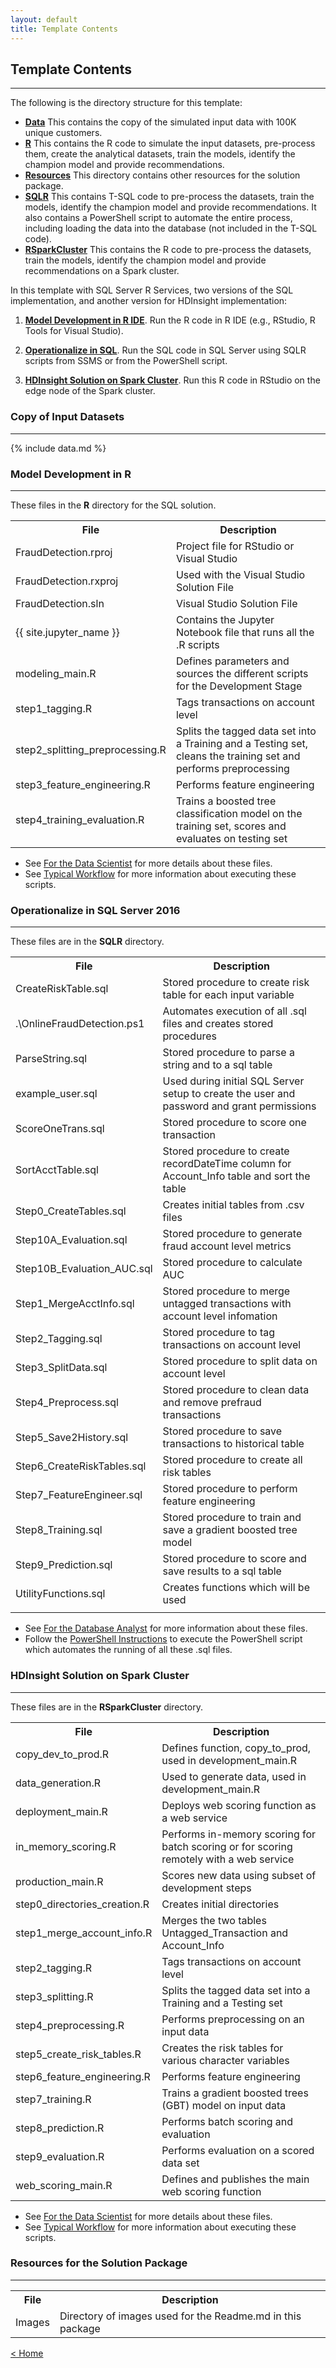 ```yaml
---
layout: default
title: Template Contents
---
```


## Template Contents
--------------------

The following is the directory structure for this template:

- [**Data**](#copy-of-input-datasets)  This contains the copy of the simulated input data with 100K unique customers. 
- [**R**](#model-development-in-r)  This contains the R code to simulate the input datasets, pre-process them, create the analytical datasets, train the models, identify the champion model and provide recommendations.
- [**Resources**](#resources-for-the-solution-packet) This directory contains other resources for the solution package.
- [**SQLR**](#operationalize-in-sql-2016) This contains T-SQL code to pre-process the datasets, train the models, identify the champion model and provide recommendations. It also contains a PowerShell script to automate the entire process, including loading the data into the database (not included in the T-SQL code).
- [**RSparkCluster**](#hdinsight-solution-on-spark-cluster) This contains the R code to pre-process the datasets, train the models, identify the champion model and provide recommendations on a Spark cluster. 

In this template with SQL Server R Services, two versions of the SQL implementation, and another version for HDInsight implementation:

1. [**Model Development in R IDE**](#model-development-in-r). Run the R code in R IDE (e.g., RStudio, R Tools for Visual Studio).

2. [**Operationalize in SQL**](#operationalize-in-sql-2016). Run the SQL code in SQL Server using SQLR scripts from SSMS or from the PowerShell script.

3. [**HDInsight Solution on Spark Cluster**](#hdinsight-solution-on-spark-cluster).  Run this R code in RStudio on the edge node of the Spark cluster.


### Copy of Input Datasets
----------------------------

{% include data.md %}

###  Model Development in R
-------------------------
These files  in the **R** directory for the SQL solution.  

<table class="table table-striped table-condensed">
<tr><th> File </th><th> Description </th></tr>
<tr><td>FraudDetection.rproj  </td><td>Project file for RStudio or Visual Studio</td></tr>
<tr><td>FraudDetection.rxproj  </td><td>Used with the Visual Studio Solution File</td></tr>
<tr><td>FraudDetection.sln  </td><td>Visual Studio Solution File</td></tr>
<tr><td>{{ site.jupyter_name }}  </td><td> Contains the Jupyter Notebook file that runs all the .R scripts </td></tr>
<tr>
<tr><td> modeling_main.R </td><td> Defines parameters and sources the different scripts for the Development Stage</td></tr>
<tr><td> step1_tagging.R </td><td>Tags transactions on account level  </td></tr>
<tr><td> step2_splitting_preprocessing.R </td><td> Splits the tagged data set into a Training and a Testing set, cleans the training set and performs  preprocessing</td></tr>
<tr><td> step3_feature_engineering.R </td><td> Performs feature engineering  </td></tr>
<tr><td> step4_training_evaluation.R </td><td> Trains a boosted tree classification model on the training set, scores and evaluates on testing set </td></tr>
</table> 


* See [For the Data Scientist](data-scientist.html?path=cig) for more details about these files.
* See [Typical Workflow](Typical.html?path=cig)  for more information about executing these scripts.

### Operationalize in SQL Server 2016 
-------------------------------------------------------

These files are in the **SQLR** directory.

<table class="table table-striped table-condensed">

<tr><th> File </th><th> Description </th></tr>
<tr><td>CreateRiskTable.sql </td><td>Stored procedure to create risk table for each input variable   </td></tr>
<tr><td>.\OnlineFraudDetection.ps1  </td><td>Automates execution of all .sql files and creates stored procedures  </td></tr>
<tr><td>ParseString.sql   </td><td> Stored procedure to parse a string and to a sql table  </td></tr>
<tr><td>example_user.sql  </td><td>Used during initial SQL Server setup to create the user and password and grant permissions </td></tr>
<tr><td>ScoreOneTrans.sql  </td><td> Stored procedure to score one transaction   </td></tr>
<tr><td>SortAcctTable.sql   </td><td> Stored procedure to create recordDateTime column for Account_Info table and sort the table  </td></tr>
<tr><td> Step0_CreateTables.sql  </td><td> Creates initial tables from .csv files  </td></tr>
<tr><td> Step10A_Evaluation.sql  </td><td> Stored procedure to generate fraud account level metrics  </td></tr>
<tr><td> Step10B_Evaluation_AUC.sql  </td><td> Stored procedure to calculate AUC  </td></tr>
<tr><td> Step1_MergeAcctInfo.sql  </td><td> Stored procedure to merge untagged transactions with account level infomation  </td></tr>
<tr><td> Step2_Tagging.sql  </td><td> Stored procedure to tag transactions on account level  </td></tr>
<tr><td> Step3_SplitData.sql  </td><td> Stored procedure to split data on account level   </td></tr>
<tr><td> Step4_Preprocess.sql  </td><td> Stored procedure to clean data and remove prefraud transactions   </td></tr>
<tr><td> Step5_Save2History.sql  </td><td> Stored procedure to save transactions to historical table   </td></tr>
<tr><td> Step6_CreateRiskTables.sql  </td><td> Stored procedure to create all risk tables   </td></tr>
<tr><td> Step7_FeatureEngineer.sql  </td><td> Stored procedure to perform feature engineering  </td></tr>
<tr><td> Step8_Training.sql  </td><td> Stored procedure to train and save a gradient boosted tree model  </td></tr>
<tr><td> Step9_Prediction.sql  </td><td> Stored procedure to score and save results to a sql table  </td></tr>
<tr><td> UtilityFunctions.sql  </td><td> Creates functions which will be used  </td></tr>
<tr><td>   </td><td>   </td></tr>

</table>

* See [ For the Database Analyst](dba.html?path=cig) for more information about these files.
* Follow the [PowerShell Instructions](Powershell_Instructions.html?path=cig) to execute the PowerShell script which automates the running of all these .sql files.



### HDInsight Solution on Spark Cluster
------------------------------------
These files are in the **RSparkCluster** directory.

<table class="table table-striped table-condensed">
<tr><th> File </th><th> Description </th></tr> 
<tr><td> copy_dev_to_prod.R</td><td>Defines function, copy_to_prod, used in development_main.R </td></tr>
<tr><td> data_generation.R</td><td>Used to generate data, used in development_main.R</td></tr>
<tr><td> deployment_main.R</td><td>Deploys web scoring function as a web service</td></tr>
<tr><td> in_memory_scoring.R</td><td>Performs in-memory scoring for batch scoring or for scoring remotely with a web service  </td></tr>
<tr><td> production_main.R</td><td> Scores new data using subset of development steps</td></tr>
<tr><td> step0_directories_creation.R</td><td>Creates initial directories</td></tr>
<tr><td> step1_merge_account_info.R</td><td>Merges the two tables Untagged_Transaction and Account_Info</td></tr>
<tr><td> step2_tagging.R</td><td>Tags transactions on account level  </td></tr>
<tr><td> step3_splitting.R</td><td>Splits the tagged data set into a Training and a Testing set </td></tr>
<tr><td> step4_preprocessing.R</td><td> Performs preprocessing on an input data </td></tr>
<tr><td> step5_create_risk_tables.R</td><td> Creates the risk tables for various character variables </td></tr>
<tr><td> step6_feature_engineering.R </td><td>Performs feature engineering </td></tr>
<tr><td> step7_training.R </td><td> Trains a gradient boosted trees (GBT) model on input data  </td></tr>
<tr><td> step8_prediction.R </td><td> Performs batch scoring and evaluation </td></tr>
<tr><td> step9_evaluation.R</td><td> Performs evaluation on a scored data set </td></tr>
<tr><td> web_scoring_main.R</td><td> Defines and publishes the main web scoring function  </td></tr>
</table>

* See [For the Data Scientist](data-scientist.html?path=hdi) for more details about these files.
* See [Typical Workflow](Typical.html?path=hdi)  for more information about executing these scripts.


### Resources for the Solution Package
------------------------------------

<table class="table table-striped table-condensed">
<tr><th> File </th><th> Description </th></tr>
<tr><td> Images </td><td> Directory of images used for the  Readme.md  in this package </td></tr>
</table>




[&lt; Home](index.html)
